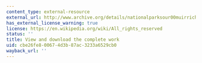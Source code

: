 ```yaml
---
content_type: external-resource
external_url: http://www.archive.org/details/nationalparksour00muirrich
has_external_license_warning: true
license: https://en.wikipedia.org/wiki/All_rights_reserved
status: ''
title: View and download the complete work
uid: cbe26fe8-0067-4d3b-87ac-3233a6529cb0
wayback_url: ''
---
```

